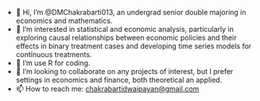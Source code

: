- 👋 Hi, I’m @DMChakrabarti013, an undergrad senior double majoring in economics and mathematics.
- 👀 I’m interested in statistical and economic analysis, particularly in exploring causal relationships between economic policies and their effects in binary treatment cases and developing time series models for continuous treatments.
- 🌱 I’m use R for coding.
- 💞️ I’m looking to collaborate on any projects of interest, but I prefer settings in economics and finance, both theoretical an applied.
- 📫 How to reach me: chakrabartidwaipayan@gmail.com

<!---
DMChakrabarti013/DMChakrabarti013 is a ✨ special ✨ repository because its `README.md` (this file) appears on your GitHub profile.
You can click the Preview link to take a look at your changes.
--->
